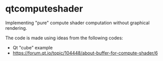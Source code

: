 # qtcomputeshader
Implementing "pure" compute shader computation without graphical rendering.

The code is made using ideas from the following codes:
* Qt "cube" example
* https://forum.qt.io/topic/104448/about-buffer-for-compute-shader/6

